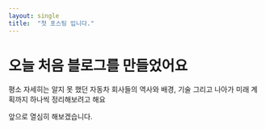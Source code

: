 ```yaml
---
layout: single
title:  "첫 포스팅 입니다."
---
```


# 오늘 처음 블로그를 만들었어요

평소 자세히는 알지 못 했던 자동차 회사들의 역사와 배경, 기술 그리고 나아가 미래 계획까지 하나씩 정리해보려고 해요

앞으로 열심히 해보겠습니다.
